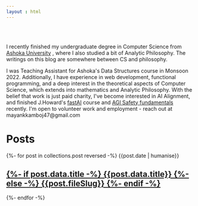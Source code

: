 ```yaml
---
layout : html
---
```

<p style="padding:3rem 0 0 0">
I recently finished my undergraduate degree in Computer Science from <a href="https://www.ashoka.edu.in">Ashoka University</a> , where I also studied a bit of Analytic Philosophy. The writings on this blog are somewhere between CS and philosophy.</p>
<p>I was Teaching Assistant for Ashoka's Data Structures course in Monsoon 2022. Additionally, I have experience in web development, functional programming, and a deep interest in the theoretical aspects of Computer Science, which extends into mathematics and Analytic Philosophy. With the belief that work is just paid charity, I've become interested in AI Alignment, and finished J.Howard's <a href="https://www.fast.ai/">fastAI</a> course and <a href="https://aisafetyfundamentals.com/">AGI Safety fundamentals</a> recently. I'm open to volunteer work and employment - reach out at mayankkamboj47@gmail.com
</p>
<h1> Posts </h1>

{%- for post in collections.post reversed -%}
  {{post.date | humanise}}
  <a href={{post.url}}>
    <h2 class="post-title">
    {%- if post.data.title -%} 
        {{post.data.title}} 
    {%- else -%} 
        {{post.fileSlug}}
    {%- endif -%}
    </h2>
  </a>
{%- endfor -%}